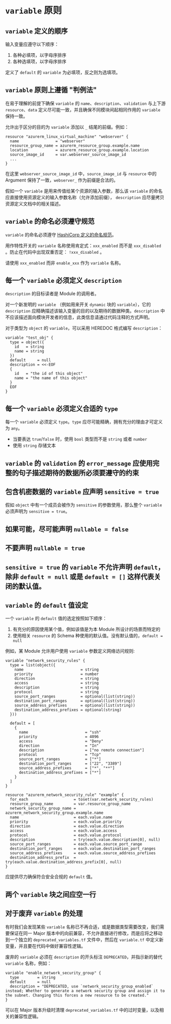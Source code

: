 # `variable` 原则

## `variable` 定义的顺序

输入变量应遵守以下顺序：

1. 各种必填项，以字母序排序
2. 各种选填项，以字母序排序

定义了 `default` 的 `variable` 为必填项，反之则为选填项。

## `variable` 原则上遵循 "判例法"

在易于理解的前提下确保 `variable` 的 `name`、`description`、`validation` 与上下游 `resource`、`data` 定义尽可能一致，并且确保不同模块间起相同作用的 `variable` 保持一致。

允许出于区分的目的为 `variable` 添加以 `_` 结尾的前缀。例如：

```hcl
resource "azurerm_linux_virtual_machine" "webserver" {
  name                = "webserver"
  resource_group_name = azurerm_resource_group.example.name
  location            = azurerm_resource_group.example.location
  source_image_id     = var.webserver_source_image_id
  ...
}
```

在这里 `webserver_source_image_id` 中，`source_image_id` 与 `resource` 中的 Argument 保持了一致，`webserver_` 作为前缀是合法的。

假如一个 `variable` 是用来传值给某个资源的输入参数，那么该 `variable` 的命名应直接使用资源定义的输入参数名称（允许添加前缀）， `description` 应尽量拷贝资源定义文档中的相关描述。

## `variable` 的命名必须遵守规范

`variable` 的命名必须遵守 [HashiCorp 定义的命名规范](https://www.terraform.io/docs/extend/best-practices/naming.html)。

用作特性开关的 `variable` 名称使用肯定式：`xxx_enabled` 而不是 `xxx_disabled` 。防止在代码中出现双重否定： `!xxx_disabled` 。

请使用 `xxx_enabled` 而非 `enable_xxx` 作为 `variable` 名称。

## 每一个 `variable` 必须定义 `description`

`description` 的目标读者是 Module 的调用者。

对一个新发明的 `variable` （例如用来开关 `dynamic` 块的 `variable`），它的 `description` 应精确描述该输入变量的目的以及期待的数据种类。`description` 中不应该描述面向模块开发者的信息，此类信息请通过代码注释的方式声明。

对于类型为 `object` 的 `variable`，可以采用 HEREDOC 格式编写 `description`：

```hcl
variable "test_obj" {
  type = object({
    id   = string
    name = string
  })
  default     = null
  description = <<-EOF
  {
    id   = "the id of this object"
    name = "the name of this object"
  }
  EOF
}
```

## 每一个 `variable` 必须定义合适的 `type`

每一个 `variable` 必须定义 `type`。`type` 应尽可能精确，拥有充分的理由才可定义为 `any`。

* 当要表达 `true`/`false` 时，使用 `bool` 类型而不是 `string` 或者 `number`
* 使用 `string` 存储文本

## `variable` 的 `validation` 的 `error_message` 应使用完整的句子描述期待的数据所必须要遵守的约束

## 包含机密数据的 `variable` 应声明 `sensitive = true`

假如 `object` 中有一个成员会被作为 `sensitive` 的参数使用，那么整个 `variable` 必须声明为 `sensitive = true`。

## 如果可能，尽可能声明 `nullable = false`

## 不要声明 `nullable = true`

## `sensitive = true` 的 `variable` 不允许声明 `default`，除非 `default = null` 或是 `default = []` 这样代表关闭的默认值。

## `variable` 的 `default` 值设定

一个 `variable` 的 `default` 值的选定按照如下顺序：

1. 有充分的原因使用某个值，例如该值是为本 Module 所设计的场景而特定的
2. 使用相关 `resource` 的 Schema 种使用的默认值。没有默认值的，`default = null`

例如，某 Module 允许用户使用 `variable` 参数定义网络访问规则:

```hcl
variable "network_security_rules" {
  type = list(object({
    name                         = string
    priority                     = number
    direction                    = string
    access                       = string
    description                  = string
    protocol                     = string
    source_port_ranges           = optional(list(string))
    destination_port_ranges      = optional(list(string))
    source_address_prefixes      = optional(list(string))
    destination_address_prefixes = optional(string)
  }))

  default = [
    {
      name                         = "ssh"
      priority                     = 4096
      access                       = "Deny"
      direction                    = "In"
      description                  = ["no remote connection"]
      protocol                     = "Tcp"
      source_port_ranges           = ["*"]
      destination_port_ranges      = ["22", "3389"]
      source_address_prefixes      = ["*", "**"]
      destination_address_prefixes = ["*"]
    }
  ]
}

resource "azurerm_network_security_rule" "example" {
  for_each                    = toset(var.network_security_rules)
  resource_group_name         = var.resource_group_name
  network_security_group_name = azurerm_network_security_group.example.name
  name                        = each.value.name
  priority                    = each.value.priority
  direction                   = each.value.direction
  access                      = each.value.access
  protocol                    = each.value.protocol
  description                 = try(each.value.description[0], null)
  source_port_ranges          = each.value.source_port_range
  destination_port_ranges     = each.value.destination_port_ranges
  source_address_prefixes     = each.value.source_address_prefixes
  destination_address_prefix  = try(each.value.destination_address_prefix[0], null)
}
```

应提供尽力确保符合安全合规的 `default` 值。

## 两个 `variable` 块之间应空一行

## 对于废弃 `variable` 的处理

有时我们会发现某些 `variable` 名称已不再合适，或是数据类型需要改变，我们需要保证在同一 Major 版本中的向前兼容，不允许直接进行修改，而是应将之移动到一个独立的 `deprecated_variables.tf` 文件中，然后在 `variable.tf` 中定义新变量，并且要在代码中做好兼容性逻辑。

废弃的 `variable` 必须在 `description` 的开头标注 `DEPRECATED`，并指示新的替代 `variable` 名称，例如：

```hcl
variable "enable_network_security_group" {
  type        = string
  default     = null
  description = "DEPRECATED, use `network_security_group_enabled` instead; Whether to generate a network security group and assign it to the subnet. Changing this forces a new resource to be created."
}
```

可以在 Major 版本升级时清理 `deprecated_variables.tf` 中的过时变量，以及相关的兼容性逻辑。